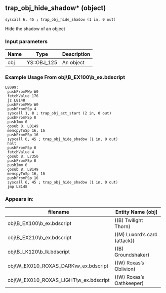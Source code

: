 ## trap_obj_hide_shadow* (object)

`syscall 6, 45 ; trap_obj_hide_shadow (1 in, 0 out)`

Hide the shadow of an object

### Input parameters
| Name | Type | Description
|------|------|------------
| obj   | YS::OBJ_125   | An object


### Example Usage From obj\B_EX100\b_ex.bdscript
```plaintext
L8099:
 pushFromPWp W0
 fetchValue 176
 jz L8148
 pushFromPWp W0
 pushFromFSp 4
 syscall 1, 8 ; trap_obj_act_start (2 in, 0 out)
 pushFromFSp 0
 pushImm 0
 gosub 8, L8149
 memcpyToSp 16, 16
 pushFromPSp 16
 syscall 6, 45 ; trap_obj_hide_shadow (1 in, 0 out)
 halt 
 pushFromFSp 0
 fetchValue 4
 gosub 8, L7350
 pushFromFSp 0
 pushImm 0
 gosub 8, L8149
 memcpyToSp 16, 16
 pushFromPSp 16
 syscall 6, 45 ; trap_obj_hide_shadow (1 in, 0 out)
 jmp L8148
```


### Appears in:
| filename | Entity Name (obj)
|----------|-------------
| obj\B_EX100\b_ex.bdscript       | ((B) Twilight Thorn)          
| obj\B_EX210\b_ex.bdscript       | ((M) Luxord’s card (attack))          
| obj\B_LK120\b_lk.bdscript       | ((B) Groundshaker)          
| obj\W_EX010_ROXAS_DARK\w_ex.bdscript       | ((W) Roxas’s Oblivion)          
| obj\W_EX010_ROXAS_LIGHT\w_ex.bdscript       | ((W) Roxas’s Oathkeeper)          



